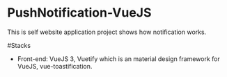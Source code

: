 # PushNotification-VueJS

This is self website application project shows how notification works. 

#Stacks
- Front-end: VueJS 3, Vuetify which is an material design framework for VueJS, vue-toastification.
